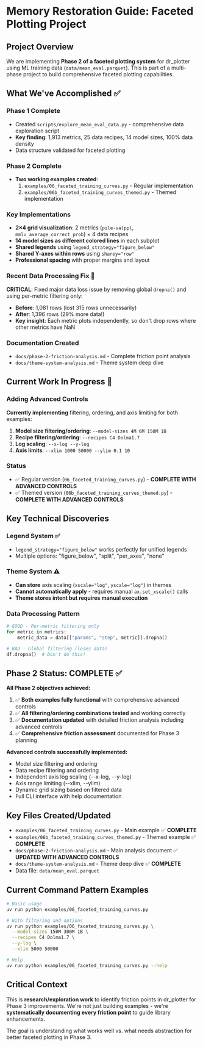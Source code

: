 # Memory Restoration Guide: Faceted Plotting Project

## Project Overview
We are implementing **Phase 2 of a faceted plotting system** for dr_plotter using ML training data (`data/mean_eval.parquet`). This is part of a multi-phase project to build comprehensive faceted plotting capabilities.

## What We've Accomplished ✅

### Phase 1 Complete
- Created `scripts/explore_mean_eval_data.py` - comprehensive data exploration script
- **Key finding**: 1,913 metrics, 25 data recipes, 14 model sizes, 100% data density
- Data structure validated for faceted plotting

### Phase 2 Complete  
- **Two working examples created**:
  1. `examples/06_faceted_training_curves.py` - Regular implementation
  2. `examples/06b_faceted_training_curves_themed.py` - Themed implementation

### Key Implementations
- **2×4 grid visualization**: 2 metrics (`pile-valppl`, `mmlu_average_correct_prob`) × 4 data recipes
- **14 model sizes as different colored lines** in each subplot
- **Shared legends** using `legend_strategy="figure_below"` 
- **Shared Y-axes within rows** using `sharey="row"`
- **Professional spacing** with proper margins and layout

### Recent Data Processing Fix 🎯
**CRITICAL**: Fixed major data loss issue by removing global `dropna()` and using per-metric filtering only:
- **Before**: 1,081 rows (lost 315 rows unnecessarily)
- **After**: 1,396 rows (29% more data!)
- **Key insight**: Each metric plots independently, so don't drop rows where other metrics have NaN

### Documentation Created
- `docs/phase-2-friction-analysis.md` - Complete friction point analysis
- `docs/theme-system-analysis.md` - Theme system deep dive

## Current Work In Progress 🚧

### Adding Advanced Controls
**Currently implementing** filtering, ordering, and axis limiting for both examples:

1. **Model size filtering/ordering**: `--model-sizes 4M 6M 150M 1B` 
2. **Recipe filtering/ordering**: `--recipes C4 Dolma1.7`
3. **Log scaling**: `--x-log --y-log`
4. **Axis limits**: `--xlim 1000 50000 --ylim 0.1 10`

### Status
- ✅ Regular version (`06_faceted_training_curves.py`) - **COMPLETE WITH ADVANCED CONTROLS**
- ✅ Themed version (`06b_faceted_training_curves_themed.py`) - **COMPLETE WITH ADVANCED CONTROLS**

## Key Technical Discoveries

### Legend System ✅ 
- `legend_strategy="figure_below"` works perfectly for unified legends
- Multiple options: "figure_below", "split", "per_axes", "none"

### Theme System ⚠️
- **Can store** axis scaling (`xscale="log"`, `yscale="log"`) in themes
- **Cannot automatically apply** - requires manual `ax.set_xscale()` calls
- **Theme stores intent but requires manual execution**

### Data Processing Pattern
```python
# GOOD - Per-metric filtering only
for metric in metrics:
    metric_data = data[["params", "step", metric]].dropna()

# BAD - Global filtering (loses data)
df.dropna()  # Don't do this!
```

## Phase 2 Status: COMPLETE ✅

**All Phase 2 objectives achieved:**
1. ✅ **Both examples fully functional** with comprehensive advanced controls
2. ✅ **All filtering/ordering combinations tested** and working correctly
3. ✅ **Documentation updated** with detailed friction analysis including advanced controls
4. ✅ **Comprehensive friction assessment** documented for Phase 3 planning

**Advanced controls successfully implemented:**
- Model size filtering and ordering
- Data recipe filtering and ordering  
- Independent axis log scaling (--x-log, --y-log)
- Axis range limiting (--xlim, --ylim)
- Dynamic grid sizing based on filtered data
- Full CLI interface with help documentation

## Key Files Created/Updated
- `examples/06_faceted_training_curves.py` - Main example ✅ **COMPLETE**
- `examples/06b_faceted_training_curves_themed.py` - Themed example ✅ **COMPLETE**
- `docs/phase-2-friction-analysis.md` - Main analysis document ✅ **UPDATED WITH ADVANCED CONTROLS**
- `docs/theme-system-analysis.md` - Theme deep dive ✅ **COMPLETE**
- Data file: `data/mean_eval.parquet`

## Current Command Pattern Examples
```bash
# Basic usage
uv run python examples/06_faceted_training_curves.py

# With filtering and options
uv run python examples/06_faceted_training_curves.py \
  --model-sizes 150M 300M 1B \
  --recipes C4 Dolma1.7 \
  --y-log \
  --xlim 5000 50000

# Help
uv run python examples/06_faceted_training_curves.py --help
```

## Critical Context
This is **research/exploration work** to identify friction points in dr_plotter for Phase 3 improvements. We're not just building examples - we're **systematically documenting every friction point** to guide library enhancements.

The goal is understanding what works well vs. what needs abstraction for better faceted plotting in Phase 3.